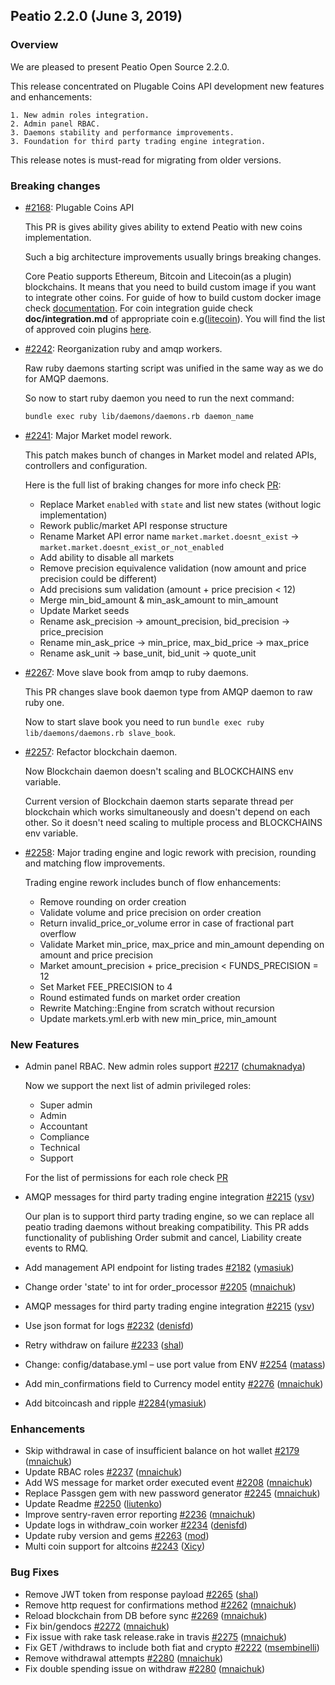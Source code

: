 ## Peatio 2.2.0 (June 3, 2019) ##

### Overview ###

We are pleased to present Peatio Open Source 2.2.0.

This release concentrated on Plugable Coins API development new features and enhancements:

    1. New admin roles integration.
    2. Admin panel RBAC.
    3. Daemons stability and performance improvements.
    3. Foundation for third party trading engine integration.

This release notes is must-read for migrating from older versions.

### Breaking changes ###

- [#2168](https://github.com/openware/peatio/pull/2168): Plugable Coins API

  This PR is gives ability gives ability to extend Peatio with new coins implementation.

  Such a big architecture improvements usually brings breaking changes.

  Core Peatio supports Ethereum, Bitcoin and Litecoin(as a plugin) blockchains.
  It means that you need to build custom image if you want to integrate other coins.
  For guide of how to build custom docker image check [documentation](../plugins.md).
  For coin integration guide check **doc/integration.md** of appropriate coin e.g([litecoin](https://github.com/openware/peatio-litecoin/blob/master/docs/integration.md)).
  You will find the list of approved coin plugins [here](../coins/plugins.md).

- [#2242](https://github.com/openware/peatio/pull/2242): Reorganization ruby and amqp workers.

  Raw ruby daemons starting script was unified in the same way as we do for AMQP daemons.

  So now to start ruby daemon you need to run the next command:
  ```bash
  bundle exec ruby lib/daemons/daemons.rb daemon_name
  ```

- [#2241](https://github.com/openware/peatio/pull/2241): Major Market model rework.

  This patch makes bunch of changes in Market model and related APIs, controllers and configuration.

  Here is the full list of braking changes for more info check [PR](https://github.com/openware/peatio/pull/2241):

  * Replace Market `enabled` with `state` and list new states (without
  logic implementation)
  * Rework public/market API response structure
  * Rename Market API error name `market.market.doesnt_exist` -> `market.market.doesnt_exist_or_not_enabled`
  * Add ability to disable all markets
  * Remove precision equivalence validation (now amount and price precision could be different)
  * Add precisions sum validation (amount + price precision < 12)
  * Merge min_bid_amount & min_ask_amount to min_amount
  * Update Market seeds
  * Rename ask_precision -> amount_precision, bid_precision -> price_precision
  * Rename min_ask_price -> min_price, max_bid_price -> max_price
  * Rename ask_unit -> base_unit, bid_unit -> quote_unit

- [#2267](https://github.com/openware/peatio/pull/2267): Move slave book from amqp to ruby daemons.

  This PR changes slave book daemon type from AMQP daemon to raw ruby one.

  Now to start slave book you need to run `bundle exec ruby lib/daemons/daemons.rb slave_book`.

- [#2257](https://github.com/openware/peatio/pull/2257): Refactor blockchain daemon.

  Now Blockchain daemon doesn't scaling and BLOCKCHAINS env variable.

  Current version of Blockchain daemon starts separate thread per blockchain which works simultaneously and doesn't depend on each other.
  So it doesn't need scaling to multiple process and BLOCKCHAINS env variable.

- [#2258](https://github.com/openware/peatio/pull/2258): Major trading engine and logic rework with precision, rounding and matching flow improvements.

  Trading engine rework includes bunch of flow enhancements:
  * Remove rounding on order creation
  * Validate volume and price precision on order creation
  * Return invalid_price_or_volume error in case of fractional part overflow
  * Validate Market min_price, max_price and min_amount depending on amount and price precision
  * Market amount_precision + price_precision < FUNDS_PRECISION = 12
  * Set Market FEE_PRECISION to 4
  * Round estimated funds on market order creation
  * Rewrite Matching::Engine from scratch without recursion
  * Update markets.yml.erb with new min_price, min_amount
    
### New Features ###

- Admin panel RBAC. New admin roles support [#2217](https://github.com/openware/peatio/pull/2217) ([chumaknadya](https://github.com/chumaknadya))

  Now we support the next list of admin privileged roles:
  * Super admin
  * Admin
  * Accountant
  * Compliance
  * Technical
  * Support

  For the list of permissions for each role check [PR](https://github.com/openware/peatio/pull/2217)

- AMQP messages for third party trading engine integration [\#2215](https://github.com/openware/peatio/pull/2215) ([ysv](https://github.com/ysv))

  Our plan is to support third party trading engine, so we can replace all peatio trading daemons without breaking compatibility.
  This PR adds functionality of publishing Order submit and cancel, Liability create events to RMQ.

- Add management API endpoint for listing trades [\#2182](https://github.com/openware/peatio/pull/2182) ([ymasiuk](https://github.com/ymasiuk))
- Change order 'state' to int for order\_processor [\#2205](https://github.com/openware/peatio/pull/2205) ([mnaichuk](https://github.com/mnaichuk))
- AMQP messages for third party trading engine integration [\#2215](https://github.com/openware/peatio/pull/2215) ([ysv](https://github.com/ysv))
- Use json format for logs [\#2232](https://github.com/openware/peatio/pull/2232) ([denisfd](https://github.com/denisfd))
- Retry withdraw on failure [\#2233](https://github.com/openware/peatio/pull/2233) ([shal](https://github.com/shal))
- Change: config/database.yml – use port value from ENV [\#2254](https://github.com/openware/peatio/pull/2254) ([matass](https://github.com/matass))
- Add min\_confirmations field to Currency model entity [\#2276](https://github.com/openware/peatio/pull/2276) ([mnaichuk](https://github.com/mnaichuk))
- Add bitcoincash and ripple [\#2284](https://github.com/openware/peatio/pull/2286)([ymasiuk](https://github.com/ymasiuk))

### Enhancements ###

- Skip withdrawal in case of insufficient balance on hot wallet [\#2179](https://github.com/openware/peatio/pull/2179) ([mnaichuk](https://github.com/mnaichuk))
- Update RBAC roles [\#2237](https://github.com/openware/peatio/pull/2237) ([mnaichuk](https://github.com/mnaichuk))
- Add WS message for market order executed event [\#2208](https://github.com/openware/peatio/pull/2208) ([mnaichuk](https://github.com/mnaichuk))
- Replace Passgen gem with new password generator [\#2245](https://github.com/openware/peatio/pull/2245) ([mnaichuk](https://github.com/mnaichuk))
- Update Readme [\#2250](https://github.com/openware/peatio/pull/2250) ([liutenko](https://github.com/liutenko))
- Improve sentry-raven error reporting [\#2236](https://github.com/openware/peatio/pull/2236) ([mnaichuk](https://github.com/mnaichuk))
- Update logs in withdraw\_coin worker [\#2234](https://github.com/openware/peatio/pull/2234) ([denisfd](https://github.com/denisfd))
- Update ruby version and gems [\#2263](https://github.com/openware/peatio/pull/2263) ([mod](https://github.com/mod))
- Multi coin support for altcoins [\#2243](https://github.com/openware/peatio/pull/2243) ([Xicy](https://github.com/Xicy))

### Bug Fixes ###

- Remove JWT token from response payload [\#2265](https://github.com/openware/peatio/pull/2265) ([shal](https://github.com/shal))
- Remove http request for confirmations method [\#2262](https://github.com/openware/peatio/pull/2262) ([mnaichuk](https://github.com/mnaichuk))
- Reload blockchain from DB before sync [\#2269](https://github.com/openware/peatio/pull/2269) ([mnaichuk](https://github.com/mnaichuk))
- Fix bin/gendocs [\#2272](https://github.com/openware/peatio/pull/2272) ([mnaichuk](https://github.com/mnaichuk))
- Fix issue with rake task release.rake in travis [\#2275](https://github.com/openware/peatio/pull/2275) ([mnaichuk](https://github.com/mnaichuk))
- Fix GET /withdraws to include both fiat and crypto  [\#2222](https://github.com/openware/peatio/pull/2222) ([msembinelli](https://github.com/msembinelli))
- Remove withdrawal attempts [\#2280](https://github.com/openware/peatio/pull/2280) ([mnaichuk](https://github.com/mnaichuk))
- Fix double spending issue on withdraw [\#2280](https://github.com/openware/peatio/pull/2280) ([mnaichuk](https://github.com/mnaichuk))
